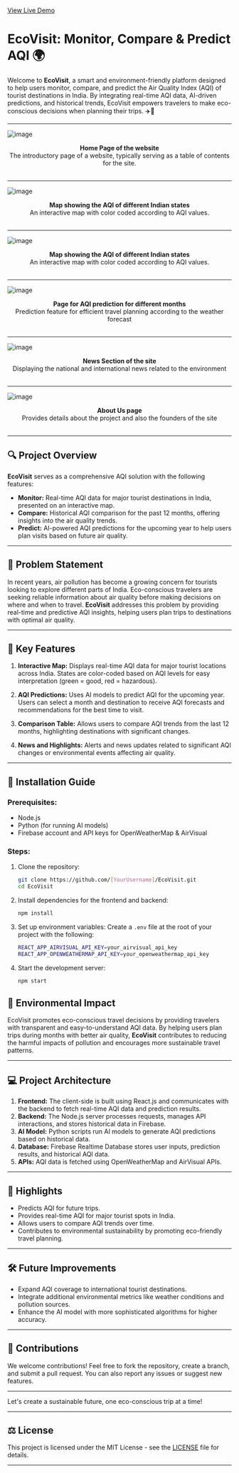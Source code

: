 [View Live Demo](https://ecovisit.onrender.com/)
# EcoVisit: Monitor, Compare & Predict AQI 🌍

Welcome to **EcoVisit**, a smart and environment-friendly platform designed to help users monitor, compare, and predict the Air Quality Index (AQI) of tourist destinations in India. By integrating real-time AQI data, AI-driven predictions, and historical trends, EcoVisit empowers travelers to make eco-conscious decisions when planning their trips. ✈️🌱

---

![image](https://github.com/user-attachments/assets/c4d600e6-c858-47d5-bbec-2701d4ec8fee)
 <div align="center">
  <b>Home Page of the website</b>
   <br>
   The introductory page of a website, typically serving as a table of contents for the site.
</div>
<br>

---

![image](https://github.com/user-attachments/assets/3499d562-b015-4aa9-a145-deaa04f64155)
<div align="center">
  <b>Map showing the AQI of different Indian states</b>
   <br>
   An interactive map with color coded according to AQI values.
</div>
<br>

---

![image](https://github.com/user-attachments/assets/36757bd1-71e2-4fb2-9799-85f30bb1ac58)
<div align="center">
  <b>Map showing the AQI of different Indian states</b>
   <br>
   An interactive map with color coded according to AQI values.
</div>
<br>

 ---
 
![image](https://github.com/user-attachments/assets/b86e5808-28a8-4b8c-8ba3-714907b6428b)
<div align="center">
  <b>Page for AQI prediction for different months</b>
   <br>
   Prediction feature for efficient travel planning according to the weather forecast
</div>
<br>

---

 ![image](https://github.com/user-attachments/assets/580071f0-9183-4f5f-8dc6-23e8e23d82d1)
<div align="center">
  <b>News Section of the site</b>
   <br>
   Displaying the national and international news related to the environment
</div>
<br>

---
        
![image](https://github.com/user-attachments/assets/54d21c21-dc78-4934-85a5-048c8ee7f0c2)
<div align="center">
  <b>About Us page</b>
   <br>
   Provides details about the project and also the founders of the site
</div>
<br>

--- 

## 🔍 Project Overview

**EcoVisit** serves as a comprehensive AQI solution with the following features:
- **Monitor:** Real-time AQI data for major tourist destinations in India, presented on an interactive map.
- **Compare:** Historical AQI comparison for the past 12 months, offering insights into the air quality trends.
- **Predict:** AI-powered AQI predictions for the upcoming year to help users plan visits based on future air quality.

---

## 🎯 Problem Statement

In recent years, air pollution has become a growing concern for tourists looking to explore different parts of India. Eco-conscious travelers are seeking reliable information about air quality before making decisions on where and when to travel. **EcoVisit** addresses this problem by providing real-time and predictive AQI insights, helping users plan trips to destinations with optimal air quality.

---

## 🌟 Key Features

1. **Interactive Map:** Displays real-time AQI data for major tourist locations across India. States are color-coded based on AQI levels for easy interpretation (green = good, red = hazardous).
   
2. **AQI Predictions:** Uses AI models to predict AQI for the upcoming year. Users can select a month and destination to receive AQI forecasts and recommendations for the best time to visit.

3. **Comparison Table:** Allows users to compare AQI trends from the last 12 months, highlighting destinations with significant changes.

4. **News and Highlights:** Alerts and news updates related to significant AQI changes or environmental events affecting air quality.

---

## 🚀 Installation Guide

### Prerequisites:
- Node.js
- Python (for running AI models)
- Firebase account and API keys for OpenWeatherMap & AirVisual

### Steps:
1. Clone the repository:
   ```bash
   git clone https://github.com/[YourUsername]/EcoVisit.git
   cd EcoVisit
   ```

2. Install dependencies for the frontend and backend:
   ```bash
   npm install
   ```

3. Set up environment variables:
   Create a `.env` file at the root of your project with the following:
   ```bash
   REACT_APP_AIRVISUAL_API_KEY=your_airvisual_api_key
   REACT_APP_OPENWEATHERMAP_API_KEY=your_openweathermap_api_key
   ```

4. Start the development server:
   ```bash
   npm start
   ```

## 🌿 Environmental Impact

EcoVisit promotes eco-conscious travel decisions by providing travelers with transparent and easy-to-understand AQI data. By helping users plan trips during months with better air quality, **EcoVisit** contributes to reducing the harmful impacts of pollution and encourages more sustainable travel patterns.

---

## 💻 Project Architecture

1. **Frontend:** The client-side is built using React.js and communicates with the backend to fetch real-time AQI data and prediction results.
2. **Backend:** The Node.js server processes requests, manages API interactions, and stores historical data in Firebase.
3. **AI Model:** Python scripts run AI models to generate AQI predictions based on historical data.
4. **Database:** Firebase Realtime Database stores user inputs, prediction results, and historical AQI data.
5. **APIs:** AQI data is fetched using OpenWeatherMap and AirVisual APIs.

---

## 🌟 Highlights

- Predicts AQI for future trips.
- Provides real-time AQI for major tourist spots in India.
- Allows users to compare AQI trends over time.
- Contributes to environmental sustainability by promoting eco-friendly travel planning.

---

## 🛠️ Future Improvements

- Expand AQI coverage to international tourist destinations.
- Integrate additional environmental metrics like weather conditions and pollution sources.
- Enhance the AI model with more sophisticated algorithms for higher accuracy.

---

## 🤝 Contributions

We welcome contributions! Feel free to fork the repository, create a branch, and submit a pull request. You can also report any issues or suggest new features.

---

Let's create a sustainable future, one eco-conscious trip at a time!

---

## ⚖️ License

This project is licensed under the MIT License - see the [LICENSE](LICENSE) file for details.

---
